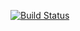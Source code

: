 [![Build Status](https://travis-ci.org/IgorKvasn/bookie-frontend.svg?branch=master)](https://travis-ci.org/IgorKvasn/bookie-frontend)
